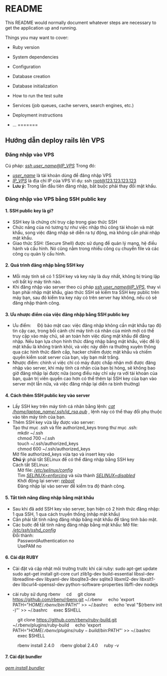 # README

This README would normally document whatever steps are necessary to get the
application up and running.

Things you may want to cover:

* Ruby version

* System dependencies

* Configuration

* Database creation

* Database initialization

* How to run the test suite

* Services (job queues, cache servers, search engines, etc.)

* Deployment instructions

* ...
=======
## Hướng dẫn deploy rails lên VPS
### Đăng nhập vào VPS
Cú pháp: <em><u>ssh user_name@IP_VPS</u></em>
Trong đó:
* <em><u>user_name</u></em> là tài khoản dùng để đăng nhập VPS
* <em><u>IP_VPS</u></em> là địa chỉ IP của VPS
Ví dụ: ssh root@123.123.123.123
* <strong>Lưu ý:</strong> Trong lần đầu tiên đăng nhập, bắt buộc phải thay đổi mật khẩu.
### Đăng nhập vào VPS bằng SSH public key
#### 1. SSH public key là gì?
* SSH key là chứng chỉ truy cập trong giao thức SSH
* Chức năng của nó tương tự như việc nhập thủ công tài khoản và mật khẩu, song việc đăng nhập sẽ diễn ra tự động, mà không cần phải nhập mật khẩu.
* Giao thức SSH: (Secure Shell) được sử dụng để quản lý mạng, hệ điều hành và cấu hình. Nó cũng nằm trong nhiều công cụ chuyển file và các công cụ quản lý cấu hình.
#### 2. Quá trình đăng nhập bằng SSH key
* Mỗi máy tính sẽ có 1 SSH key và key này là duy nhất, không bị trùng lặp với  bất kỳ máy tính nào.
* Khi đăng nhập vào server theo cú pháp <em><u>ssh user_name@IP_VPS</u></em>, thay vì bạn phải nhập mật khẩu, giao thức SSH sẽ kiểm tra SSH key public trên máy bạn, sau đó kiểm tra key này có trên server hay không, nếu có sẽ đăng nhập thành công.
#### 3. Ưu nhược điểm của việc đăng nhập bằng SSH public key
* Ưu điểm:
    &nbsp;&nbsp;&nbsp;&nbsp;Độ bảo mật cao: việc đăng nhập không cần mật khẩu tạo độ tin cậy cao, trong bối cảnh chỉ máy tính cá nhân của mình mới có thể truy cập vào máy chủ, sẽ an toàn hơn việc dùng mật khẩu để đăng nhập. Nếu bạn lựa chọn hình thức  đăng nhập bằng mật khẩu, việc để lộ mật khẩu là không tránh khỏi, và việc này diễn ra thường xuyên thông qua các hình thức đánh cắp, hacker chiếm được mật khẩu và chiếm quyền kiểm soát server của bạn, vậy bạn mất trắng.
* Nhược điểm: chính vì việc chỉ có máy được chấp nhận mới được đăng nhập vào server, khi máy tính cá nhân của bạn bị hỏng, sẽ không bao giờ đăng nhập lại được nữa (song điều này chỉ xảy ra  với tài khoản của bạn, quản trị viên quyền cao hơn có thể thêm lại SSH key của bạn vào server một lần nữa, và việc đăng nhập lại diễn ra bình thường)
#### 4. Cách thêm SSH public key vào server
* Lấy SSH key trên máy tính cá nhân bằng lệnh: <em><u>cat /home/laptop_name/.ssh/id_rsa.pub</u></em> , lệnh này có thể thay đổi phụ thuộc vào tên máy tính của bạn.
* Thêm SSH key vừa lấy được vào server:<br>
    Tạo thư mục .ssh và file  authorized_keys trong thư mục .ssh:<br>
      &nbsp;&nbsp;&nbsp;&nbsp;mkdir ~/.ssh<br>
      &nbsp;&nbsp;&nbsp;&nbsp;chmod 700 ~/.ssh<br>
      &nbsp;&nbsp;&nbsp;&nbsp;touch ~/.ssh/authorized_keys<br>
      &nbsp;&nbsp;&nbsp;&nbsp;chmod 600 ~/.ssh/authorized_keys<br>
    Mở file authorized_keys vừa tạo và insert key vào<br>
    <strong>Chú ý: </strong> phải tắt SELinux để có thể đăng nhập bằng SSH key<br>
    Cách tắt SELinux:<br>
      &nbsp;&nbsp;&nbsp;&nbsp;Mở file: <em><u>/etc/selinux/config</u></em><br>
      &nbsp;&nbsp;&nbsp;&nbsp;Tìm <em><u>SELINUX=enforcing</u></em> và sửa thành <em><u>SELINUX=disabled</u></em><br>
      &nbsp;&nbsp;&nbsp;&nbsp;Khởi động lại server: <em><u>reboot</u></em><br>
      &nbsp;&nbsp;&nbsp;&nbsp;Đăng nhập lại vào server để kiểm tra độ thành công.<br>
#### 5. Tắt tính năng đăng nhập bằng mật khẩu
* Sau khi đã add SSH key vào server, bạn hiện có 2 hình thức đăng nhập: 1 qua SSH, 1 qua cách truyền thống (nhập mật khẩu)
* Cần phải tắt tính năng đăng nhập bằng mật khẩu để tăng tính bảo mật.
* Các bước để tắt tính năng đăng nhập bằng mật khẩu:
    Mở file: <em><u>/etc/ssh/sshd_config</u></em><br>
    Đổi thành:<br>
      &nbsp;&nbsp;&nbsp;&nbsp;PasswordAuthentication no<br>
      &nbsp;&nbsp;&nbsp;&nbsp;UsePAM no<br>
#### 6. Cài đặt RUBY
* Cài đặt và cập nhật môi trường trước khi cài ruby:
  sudo apt-get update
  sudo apt-get install git-core curl zlib1g-dev build-essential libssl-dev libreadline-dev libyaml-dev libsqlite3-dev sqlite3 libxml2-dev libxslt1-dev libcurl4-openssl-dev python-software-properties libffi-dev nodejs
* cài ruby sử dụng rbenv
	&nbsp;&nbsp;&nbsp;&nbsp;cd
	&nbsp;&nbsp;&nbsp;&nbsp;git clone https://github.com/rbenv/rbenv.git ~/.rbenv
	&nbsp;&nbsp;&nbsp;&nbsp;echo 'export PATH="$HOME/.rbenv/bin:$PATH"' >> ~/.bashrc
	&nbsp;&nbsp;&nbsp;&nbsp;echo 'eval "$(rbenv init -)"' >> ~/.bashrc
	&nbsp;&nbsp;&nbsp;&nbsp;exec $SHELL

	&nbsp;&nbsp;&nbsp;&nbsp;git clone https://github.com/rbenv/ruby-build.git ~/.rbenv/plugins/ruby-build
	&nbsp;&nbsp;&nbsp;&nbsp;echo 'export PATH="$HOME/.rbenv/plugins/ruby-build/bin:$PATH"' >> ~/.bashrc
	&nbsp;&nbsp;&nbsp;&nbsp;exec $SHELL

	&nbsp;&nbsp;&nbsp;&nbsp;rbenv install 2.4.0
	&nbsp;&nbsp;&nbsp;&nbsp;rbenv global 2.4.0
	&nbsp;&nbsp;&nbsp;&nbsp;ruby -v
#### 7. Cài đặt bundler
<em><u>gem install bundler</u></em>
